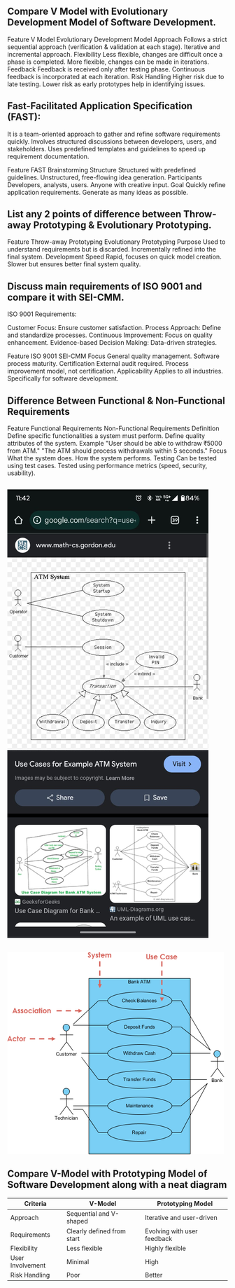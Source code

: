 ## Compare V Model with Evolutionary Development Model of Software Development.
Feature	                        V Model	                                                                     Evolutionary Development Model
Approach	            Follows a strict sequential approach (verification & validation at each stage).	               Iterative and incremental approach.
Flexibility         	Less flexible, changes are difficult once a phase is completed.                     	More flexible, changes can be made in iterations.
Feedback	            Feedback is received only after testing phase.                                     	Continuous feedback is incorporated at each iteration.
Risk Handling	        Higher risk due to late testing.            	                            Lower risk as early prototypes help in identifying issues.



## Fast-Facilitated Application Specification (FAST):

It is a team-oriented approach to gather and refine software requirements quickly.
Involves structured discussions between developers, users, and stakeholders.
Uses predefined templates and guidelines to speed up requirement documentation.


Feature	                    FAST	                                   Brainstorming
Structure       	Structured with predefined guidelines.	        Unstructured, free-flowing idea generation.
Participants	    Developers, analysts, users.	                 Anyone with creative input.
Goal	            Quickly refine application requirements.	    Generate as many ideas as possible.


## List any 2 points of difference between Throw-away Prototyping & Evolutionary Prototyping.

Feature	            Throw-away Prototyping	                                Evolutionary Prototyping
Purpose         	Used to understand requirements but is discarded.	    Incrementally refined into the final system.
Development Speed	Rapid, focuses on quick model creation.	                Slower but ensures better final system quality.


## Discuss main requirements of ISO 9001 and compare it with SEI-CMM.
ISO 9001 Requirements:

Customer Focus: Ensure customer satisfaction.
Process Approach: Define and standardize processes.
Continuous Improvement: Focus on quality enhancement.
Evidence-based Decision Making: Data-driven strategies.

Feature	            ISO 9001	                          SEI-CMM
Focus	            General quality management. 	    Software process maturity.
Certification	    External audit required.	        Process improvement model, not certification.
Applicability	    Applies to all industries.	        Specifically for software development.


## Difference Between Functional & Non-Functional Requirements
Feature	                Functional Requirements	                                        Non-Functional Requirements
Definition	            Define specific functionalities a system must perform.	            Define quality attributes of the system.
Example	            "User should be able to withdraw ₹5000 from ATM."	                      "The ATM should process withdrawals within 5 seconds."
Focus	            What the system does.	                                                How the system performs.
Testing	                Can be tested using test cases.	                                      Tested using performance metrics (speed, security, usability).


## 
![alt text](image-11.png)


## 
![alt text](image-12.png)


## Compare V-Model with Prototyping Model of Software Development along with a neat diagram

| Criteria         | V-Model                    | Prototyping Model           |
| ---------------- | -------------------------- | --------------------------- |
| Approach         | Sequential and V-shaped    | Iterative and user-driven   |
| Requirements     | Clearly defined from start | Evolving with user feedback |
| Flexibility      | Less flexible              | Highly flexible             |
| User Involvement | Minimal                    | High                        |
| Risk Handling    | Poor                       | Better                      |


